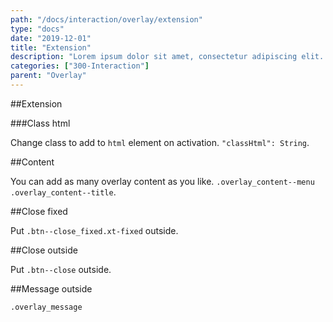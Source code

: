 ```yaml
---
path: "/docs/interaction/overlay/extension"
type: "docs"
date: "2019-12-01"
title: "Extension"
description: "Lorem ipsum dolor sit amet, consectetur adipiscing elit. Nunc tempus laoreet leo sit amet iaculis."
categories: ["300-Interaction"]
parent: "Overlay"
---
```


##Extension

###Class html

Change class to add to `html` element on activation. `"classHtml": String`.

<demo>
  <div class="demo_item" data-iframe="demos/docs/interaction/overlay/classhtml" data-name="classhtml">
  </div>
</demo>

##Content

You can add as many overlay content as you like. `.overlay_content--menu` `.overlay_content--title`.

<demo>
  <div class="demo_item" data-iframe="demos/docs/interaction/overlay/content" data-name="content">
  </div>
</demo>

##Close fixed

Put `.btn--close_fixed.xt-fixed` outside.

<demo>
  <div class="demo_item" data-iframe="demos/docs/interaction/overlay/closefixed" data-name="close fixed">
  </div>
</demo>

##Close outside

Put `.btn--close` outside.

<demo>
  <div class="demo_item" data-iframe="demos/docs/interaction/overlay/closeoutside" data-name="close outside">
  </div>
</demo>

##Message outside

`.overlay_message`

<demo>
  <div class="demo_item" data-iframe="demos/docs/interaction/overlay/messageoutside" data-name="message outside">
  </div>
</demo>
